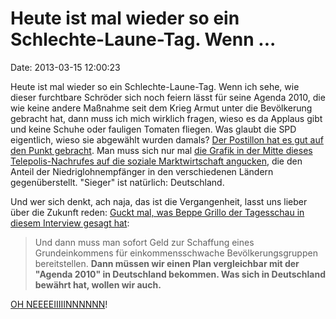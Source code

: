 Heute ist mal wieder so ein Schlechte-Laune-Tag. Wenn \...
==========================================================

Date: 2013-03-15 12:00:23

Heute ist mal wieder so ein Schlechte-Laune-Tag. Wenn ich sehe, wie
dieser furchtbare Schröder sich noch feiern lässt für seine Agenda 2010,
die wie keine andere Maßnahme seit dem Krieg Armut unter die Bevölkerung
gebracht hat, dann muss ich mich wirklich fragen, wieso es da Applaus
gibt und keine Schuhe oder fauligen Tomaten fliegen. Was glaubt die SPD
eigentlich, wieso sie abgewählt wurden damals? [Der Postillon hat es gut
auf den Punkt
gebracht](http://www.der-postillon.com/2013/03/mann-ohne-langzeitgedachtnis-uberzeugt.html).
Man muss sich nur mal [die Grafik in der Mitte dieses
Telepolis-Nachrufes auf die soziale Marktwirtschaft
angucken](http://www.heise.de/tp/artikel/38/38753/1.html), die den
Anteil der Niedriglohnempfänger in den verschiedenen Ländern
gegenüberstellt. \"Sieger\" ist natürlich: Deutschland.

Und wer sich denkt, ach naja, das ist die Vergangenheit, lasst uns
lieber über die Zukunft reden: [Guckt mal, was Beppe Grillo der
Tagesschau in diesem Interview gesagt
hat](http://www.tagesschau.de/ausland/grillo-interview100.html):

> Und dann muss man sofort Geld zur Schaffung eines Grundeinkommens für
> einkommensschwache Bevölkerungsgruppen bereitstellen. **Dann müssen
> wir einen Plan vergleichbar mit der \"Agenda 2010\" in Deutschland
> bekommen. Was sich in Deutschland bewährt hat, wollen wir auch.**

[OH
NEEEEIIIIINNNNNN](http://3.bp.blogspot.com/-2XuOJBK3A1E/UKr2WWGcZ1I/AAAAAAAABpc/9bZSmZCUIGo/s1600/you-were-the-chosen-one.jpg)!
